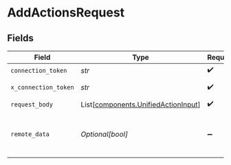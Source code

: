 # AddActionsRequest


## Fields

| Field                                                                                | Type                                                                                 | Required                                                                             | Description                                                                          |
| ------------------------------------------------------------------------------------ | ------------------------------------------------------------------------------------ | ------------------------------------------------------------------------------------ | ------------------------------------------------------------------------------------ |
| `connection_token`                                                                   | *str*                                                                                | :heavy_check_mark:                                                                   | N/A                                                                                  |
| `x_connection_token`                                                                 | *str*                                                                                | :heavy_check_mark:                                                                   | The connection token                                                                 |
| `request_body`                                                                       | List[[components.UnifiedActionInput](../../models/components/unifiedactioninput.md)] | :heavy_check_mark:                                                                   | N/A                                                                                  |
| `remote_data`                                                                        | *Optional[bool]*                                                                     | :heavy_minus_sign:                                                                   | Set to true to include data from the original Marketingautomation software.          |